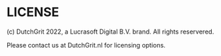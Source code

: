 # LICENSE
(c) DutchGrit 2022, a Lucrasoft Digital B.V. brand. All rights reservered. 

Please contact us at DutchGrit.nl for licensing options.
